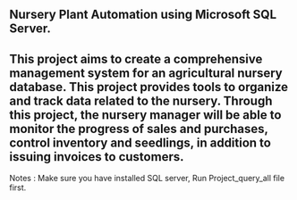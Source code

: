 Nursery Plant Automation using Microsoft SQL Server.
---
This project aims to create a comprehensive management system for an agricultural nursery database.
This project provides tools to organize and track data related to the nursery.
Through this project, the nursery manager will be able to monitor the progress of sales and purchases, control inventory and seedlings, in addition to issuing invoices to customers.
--
Notes :
Make sure you have installed SQL server,
Run Project_query_all file first.
